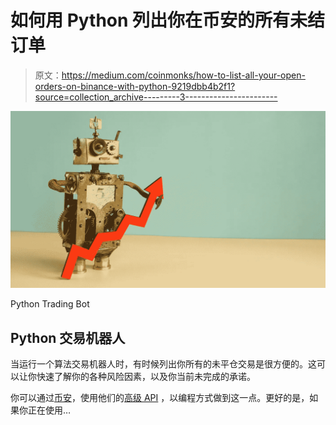# 如何用 Python 列出你在币安的所有未结订单

> 原文：<https://medium.com/coinmonks/how-to-list-all-your-open-orders-on-binance-with-python-9219dbb4b2f1?source=collection_archive---------3----------------------->

![](img/a38123b399fdde6020cc28d7e902d971.png)

Python Trading Bot

## Python 交易机器人

当运行一个算法交易机器人时，有时候列出你所有的未平仓交易是很方便的。这可以让你快速了解你的各种风险因素，以及你当前未完成的承诺。

你可以通过[币安](https://www.binance.com/en-GB)，使用他们的[高级 API](https://www.binance.com/en/binance-api) ，以编程方式做到这一点。更好的是，如果你正在使用…